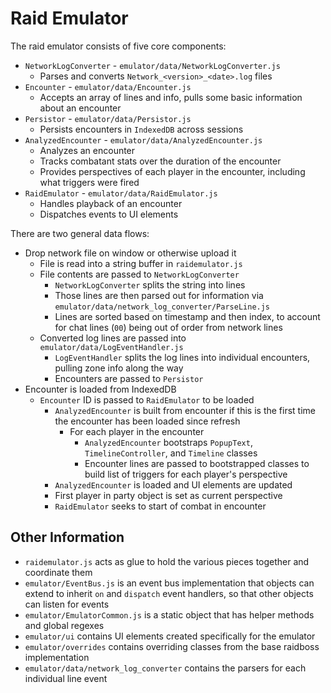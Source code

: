 # Raid Emulator

The raid emulator consists of five core components:

* `NetworkLogConverter` - `emulator/data/NetworkLogConverter.js`
  * Parses and converts `Network_<version>_<date>.log` files
* `Encounter` - `emulator/data/Encounter.js`
  * Accepts an array of lines and info, pulls some basic information about an encounter
* `Persistor` - `emulator/data/Persistor.js`
  * Persists encounters in `IndexedDB` across sessions
* `AnalyzedEncounter` - `emulator/data/AnalyzedEncounter.js`
  * Analyzes an encounter
  * Tracks combatant stats over the duration of the encounter
  * Provides perspectives of each player in the encounter, including what triggers were fired
* `RaidEmulator` - `emulator/data/RaidEmulator.js`
  * Handles playback of an encounter
  * Dispatches events to UI elements

There are two general data flows:

* Drop network file on window or otherwise upload it
  * File is read into a string buffer in `raidemulator.js`
  * File contents are passed to `NetworkLogConverter`
    * `NetworkLogConverter` splits the string into lines
    * Those lines are then parsed out for information via `emulator/data/network_log_converter/ParseLine.js`
    * Lines are sorted based on timestamp and then index, to account for chat lines (`00`) being out of order from network lines
  * Converted log lines are passed into `emulator/data/LogEventHandler.js`
    * `LogEventHandler` splits the log lines into individual encounters, pulling zone info along the way
    * Encounters are passed to `Persistor`
* Encounter is loaded from IndexedDB
  * `Encounter` ID is passed to `RaidEmulator` to be loaded
    * `AnalyzedEncounter` is built from encounter if this is the first time the encounter has been loaded since refresh
      * For each player in the encounter
        * `AnalyzedEncounter` bootstraps `PopupText`, `TimelineController`, and `Timeline` classes
        * Encounter lines are passed to bootstrapped classes to build list of triggers for each player's perspective
    * `AnalyzedEncounter` is loaded and UI elements are updated
    * First player in party object is set as current perspective
    * `RaidEmulator` seeks to start of combat in encounter

## Other Information

* `raidemulator.js` acts as glue to hold the various pieces together and coordinate them
* `emulator/EventBus.js` is an event bus implementation that objects can extend to inherit `on` and `dispatch` event handlers, so that other objects can listen for events
* `emulator/EmulatorCommon.js` is a static object that has helper methods and global regexes
* `emulator/ui` contains UI elements created specifically for the emulator
* `emulator/overrides` contains overriding classes from the base raidboss implementation
* `emulator/data/network_log_converter` contains the parsers for each individual line event
